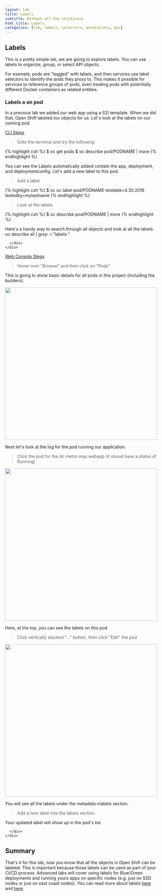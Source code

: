 ```yaml
---
layout: lab
title: Labels
subtitle: Without all the stickiness
html_title: Labels
categories: [lab, labels, selectors, annotations, ops]
---
```


## Labels
This is a pretty simple lab, we are going to explore labels.  You can use labels to organize, group, or select API objects. 

For example, pods are "tagged" with labels, and then services use label selectors to identify the pods they proxy to. This makes it possible for services to reference groups of pods, even treating pods with potentially different Docker containers as related entities.

### Labels a on pod
In a previous lab we added our web app using a S2I template.  When we did that, Open Shift labeled our objects for us.  Let's look at the labels on our running pod.

<div class="panel-group" id="accordion" role="tablist" aria-multiselectable="true">
  <div class="panel panel-default">
    <div class="panel-heading" role="tab" id="headingOne">
      <div class="panel-title">
        <a role="button" data-toggle="collapse" data-parent="#accordion" href="#collapseOne" aria-expanded="true" aria-controls="collapseOne">
          CLI Steps
        </a>
      </div>
    </div>
    <div id="collapseOne" class="panel-collapse collapse" role="tabpanel" aria-labelledby="headingOne">
      <div class="panel-body">

<blockquote>
<i class="fa fa-terminal"></i> Goto the terminal and try the following:
</blockquote>
{% highlight csh %}
$ oc get pods
$ oc describe pod/PODNAME | more
{% endhighlight %}

You can see the Labels automatically added contain the app, deployment, and deploymentconfig.  Let's add a new label to this pod.

<blockquote>
<i class="fa fa-terminal"></i> Add a label
</blockquote>
{% highlight csh %}
$ oc oc label pod/PODNAME testdate=4.30.2016 testedby=mylastname
{% endhighlight %}

<blockquote>
<i class="fa fa-terminal"></i> Look at the labels
</blockquote>
{% highlight csh %}
$ oc describe pod/PODNAME | more
{% endhighlight %}


<i class="fa fa-info-circle"></i> Here's a handy way to search through all objects and look at all the labels:<br/>
<i class="fa fa-terminal"></i> oc describe all | grep -i "labels:"

      </div>
    </div>
  </div>
  <div class="panel panel-default">
    <div class="panel-heading" role="tab" id="headingTwo">
      <div class="panel-title">
        <a class="collapsed" role="button" data-toggle="collapse" data-parent="#accordion" href="#collapseTwo" aria-expanded="false" aria-controls="collapseTwo">
          Web Console Steps
        </a>
      </div>
    </div>
    <div id="collapseTwo" class="panel-collapse collapse" role="tabpanel" aria-labelledby="headingTwo">
      <div class="panel-body">

<blockquote>
Hover over "Browse" and then click on "Pods"
</blockquote>
This is going to show basic details for all pods in this project (including the builders).
<p><img src="{{ site.baseurl }}/www-default/screenshots/ose-lab-devman-allpods.png" width="500"/></p>
Next let's look at the log for the pod running our application.

<blockquote>
Click the pod for the dc metro map webapp (it shoud have a status of Running)
</blockquote>
<p><img src="{{ site.baseurl }}/www-default/screenshots/ose-lab-labels-poddetails.png" width="500"/></p>
Here, at the top, you can see the labels on this pod

<blockquote>
Click vertically stacked "..." button, then click "Edit" the pod
</blockquote>
<p><img src="{{ site.baseurl }}/www-default/screenshots/ose-lab-labels-podedit.png" width="500"/></p>
You will see all the labels under the metadata->labels section.

<blockquote>
Add a new label into the labels section
</blockquote>
Your updated label will show up in the pod's list.

      </div>
    </div>
  </div>
</div>

## Summary
That's it for this lab, now you know that all the objects in Open Shift can be labeled.  This is important because those labels can be used as part of your CI/CD process.  Advanced labs will cover using labels for Blue/Green deployments and running yours apps on specific nodes (e.g. just on SSD nodes or just on east coast nodes).  You can read more about labels [here][1] and [here][2].


[1]: https://docs.openshift.com/enterprise/latest/architecture/core_concepts/pods_and_services.html#labels
[2]: http://kubernetes.io/docs/user-guide/labels/